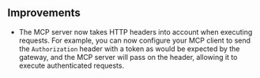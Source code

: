 ## Improvements

- The MCP server now takes HTTP headers into account when executing requests. For example, you can now configure your MCP client to send the `Authorization` header with a token as would be expected by the gateway, and the MCP server will pass on the header, allowing it to execute authenticated requests.
